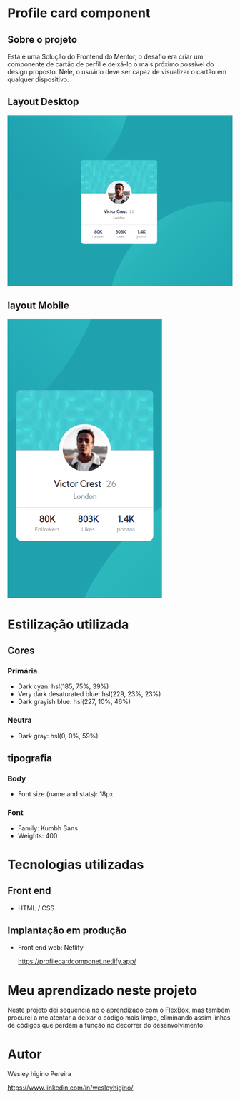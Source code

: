 # Profile card component

## Sobre o projeto

Esta é uma Solução do Frontend do Mentor, o desafio era criar um componente de cartão de perfil e deixá-lo o mais próximo possível do design proposto. Nele, o usuário deve ser capaz de visualizar o cartão em qualquer dispositivo.

## Layout Desktop

![Getting Started](./img/desktopprofile.png)

## layout Mobile

![Getting Started](./img/mobileprofile.png)

# Estilização utilizada

## Cores

### Primária

- Dark cyan: hsl(185, 75%, 39%) 
- Very dark desaturated blue: hsl(229, 23%, 23%) 
- Dark grayish blue: hsl(227, 10%, 46%)

### Neutra

- Dark gray: hsl(0, 0%, 59%)

## tipografia

### Body

- Font size (name and stats): 18px

### Font

- Family: Kumbh Sans
- Weights: 400

# Tecnologias utilizadas

## Front end

- HTML / CSS 

## Implantação em produção

- Front end web: Netlify

  https://profilecardcomponet.netlify.app/
  
# Meu aprendizado neste projeto
  
  Neste projeto dei sequência no o aprendizado com o FlexBox, mas também procurei a me atentar a deixar o código mais limpo, eliminando assim linhas de códigos que perdem a função no decorrer do desenvolvimento.
  
# Autor

Wesley higino Pereira

https://www.linkedin.com/in/wesleyhigino/